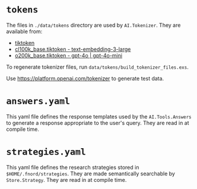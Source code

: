 # `tokens`

The files in `./data/tokens` directory are used by `AI.Tokenizer`. They are available from:

- [tiktoken](https://github.com/openai/tiktoken/blob/main/tiktoken_ext/openai_public.py)
- [cl100k_base.tiktoken - text-embedding-3-large](https://openaipublic.blob.core.windows.net/encodings/cl100k_base.tiktoken)
- [o200k_base.tiktoken - gpt-4o | gpt-4o-mini](https://openaipublic.blob.core.windows.net/encodings/o200k_base.tiktoken)

To regenerate tokenizer files, run `data/tokens/build_tokenizer_files.exs`.

Use https://platform.openai.com/tokenizer to generate test data.

# `answers.yaml`

This yaml file defines the response templates used by the `AI.Tools.Answers` to generate a response appropriate to the user's query.
They are read in at compile time.

# `strategies.yaml`

This yaml file defines the research strategies stored in `$HOME/.fnord/strategies`.
They are made semantically searchable by `Store.Strategy`.
They are read in at compile time.

